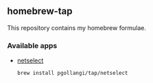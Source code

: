 ## homebrew-tap

This repository contains my homebrew formulae.

### Available apps
* [netselect](https://github.com/pgollangi/netselect)

  ```sh
  brew install pgollangi/tap/netselect
  ```
